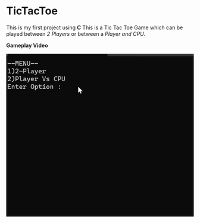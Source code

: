 # TicTacToe
This is my first project using **C**
This is a Tic Tac Toe Game which can be played between *2 Players* or between a *Player and CPU*.

__Gameplay Video__

![enter image description here](https://github.com/Sourasamanta/ScreenShots/blob/main/CPU%20VS%20HUMAN1.gif)
